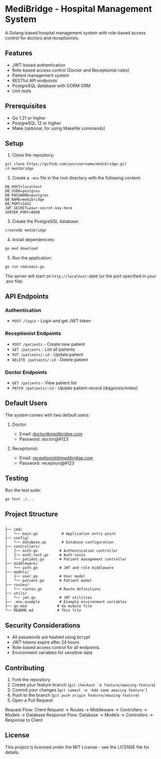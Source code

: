 # MediBridge - Hospital Management System

A Golang-based hospital management system with role-based access control for doctors and receptionists.

## Features

- JWT-based authentication
- Role-based access control (Doctor and Receptionist roles)
- Patient management system
- RESTful API endpoints
- PostgreSQL database with GORM ORM
- Unit tests

## Prerequisites

- Go 1.21 or higher
- PostgreSQL 12 or higher
- Make (optional, for using Makefile commands)

## Setup

1. Clone the repository:
```bash
git clone https://github.com/yourusername/medibridge.git
cd medibridge
```

2. Create a `.env` file in the root directory with the following content:
```
DB_HOST=localhost
DB_USER=postgres
DB_PASSWORD=postgres
DB_NAME=medibridge
DB_PORT=5432
JWT_SECRET=your-secret-key-here
SERVER_PORT=8080
```

3. Create the PostgreSQL database:
```bash
createdb medibridge
```

4. Install dependencies:
```bash
go mod download
```

5. Run the application:
```bash
go run cmd/main.go
```

The server will start on `http://localhost:8080` (or the port specified in your .env file).

## API Endpoints

### Authentication
- `POST /login` - Login and get JWT token

### Receptionist Endpoints
- `POST /patients` - Create new patient
- `GET /patients` - List all patients
- `PUT /patients/:id` - Update patient
- `DELETE /patients/:id` - Delete patient

### Doctor Endpoints
- `GET /patients` - View patient list
- `PATCH /patients/:id` - Update patient record (diagnosis/notes)

## Default Users

The system comes with two default users:

1. Doctor:
   - Email: doctor@medibridge.com
   - Password: doctor@#123

2. Receptionist:
   - Email: receptionist@medibridge.com
   - Password: reception@#123

## Testing

Run the test suite:
```bash
go test ./...
```

## Project Structure

```
.
├── cmd/
│   └── main.go           # Application entry point
├── config/
│   └── database.go       # Database configuration
├── controllers/
│   ├── auth.go          # Authentication controller
│   ├── auth_test.go     # Auth tests
│   └── patient.go       # Patient management controller
├── middleware/
│   └── auth.go          # JWT and role middleware
├── models/
│   ├── user.go          # User model
│   └── patient.go       # Patient model
├── routes/
│   └── routes.go        # Route definitions
├── utils/
│   └── jwt.go           # JWT utilities
├── .env.example         # Example environment variables
├── go.mod              # Go module file
└── README.md           # This file
```

## Security Considerations

- All passwords are hashed using bcrypt
- JWT tokens expire after 24 hours
- Role-based access control for all endpoints
- Environment variables for sensitive data

## Contributing

1. Fork the repository
2. Create your feature branch (`git checkout -b feature/amazing-feature`)
3. Commit your changes (`git commit -m 'Add some amazing feature'`)
4. Push to the branch (`git push origin feature/amazing-feature`)
5. Open a Pull Request

Request Flow:
Client Request → Routes → Middleware → Controllers → Models → Database
Response Flow:
Database → Models → Controllers → Response to Client

## License

This project is licensed under the MIT License - see the LICENSE file for details.
